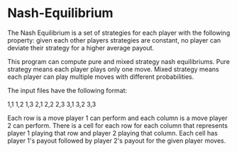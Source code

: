 # Nash-Equilibrium

The Nash Equilibrium is a set of strategies for each player with the following property: given each other players strategies are constant, no player can deviate their strategy for a higher average payout.

This program can compute pure and mixed strategy nash equilibriums.
Pure strategy means each player plays only one move.
Mixed strategy means each player can play multiple moves with different probabilities.

The input files have the following format:

1,1 1,2 1,3
2,1 2,2 2,3
3,1 3,2 3,3

Each row is a move player 1 can perform and each column is a move player 2 can perform.
There is a cell for each row for each column that represents player 1 playing that row and player 2 playing that column.
Each cell has player 1's payout followed by player 2's payout for the given player moves.
